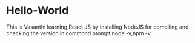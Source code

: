 # Hello-World


This is Vasanthi
learning React JS by installing NodeJS for compiling and checking the version in commond prompt node -v,npm -v
